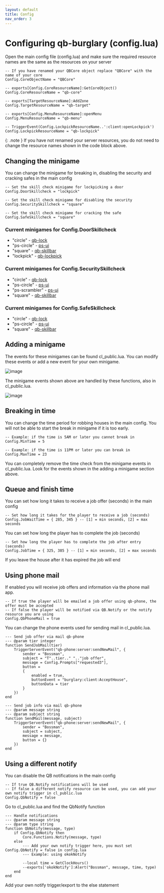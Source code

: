 ```yaml
---
layout: default
title: Config
nav_order: 3
---
```


# Configuring qb-burglary (config.lua)

Open the main config file (config.lua) and make sure the required resource names are the same as the resources on your server

```
-- If you have renamed your QBCore object replace "QBCore" with the name of your core
Config.CoreObjectName = "QBCore"

-- exports[Config.CoreResourceName]:GetCoreObject()
Config.CoreResourceName = "qb-core"

-- exports[TargetResourceName]:AddZone
Config.TargetResourceName = "qb-target"

-- exports[Config.MenuResourceName]:openMenu
Config.MenuResourceName = "qb-menu"

-- TriggerEvent(Config.LockpickResourceName..':client:openLockpick')
Config.LockpickResourceName = "qb-lockpick"
```

{: .note }
If you have not renamed your server resources, you do not need to change the resource names shown in the code block above.

## Changing the minigame

You can change the minigame for breaking in, disabling the security and cracking safes in the main config

```
-- Set the skill check minigame for lockpicking a door
Config.DoorSkillcheck = "lockpick"

-- Set the skill check minigame for disabling the security
Config.SecuritySkillcheck = "square"

-- Set the skill check minigame for cracking the safe
Config.SafeSkillcheck = "square"
```

### Current minigames for Config.DoorSkillcheck
- "circle" - [qb-lock](https://github.com/Nathan-FiveM/qb-lock)
- "ps-circle" - [ps-ui](https://github.com/Project-Sloth/ps-ui)
- "square" - [qb-skillbar](https://github.com/qbcore-framework/qb-skillbar)
- "lockpick" - [qb-lockpick](https://github.com/qbcore-framework/qb-lockpick)

### Current minigames for Config.SecuritySkillcheck
- "circle" - [qb-lock](https://github.com/Nathan-FiveM/qb-lock)
- "ps-circle" - [ps-ui](https://github.com/Project-Sloth/ps-ui)
- "ps-scrambler" - [ps-ui](https://github.com/Project-Sloth/ps-ui)
- "square" - [qb-skillbar](https://github.com/qbcore-framework/qb-skillbar)

### Current minigames for Config.SafeSkillcheck
- "circle" - [qb-lock](https://github.com/Nathan-FiveM/qb-lock)
- "ps-circle" - [ps-ui](https://github.com/Project-Sloth/ps-ui)
- "square" - [qb-skillbar](https://github.com/qbcore-framework/qb-skillbar)

## Adding a minigame

The events for these minigames can be found cl_public.lua. You can modify these events or add a new event for your own minigame.

![image](https://user-images.githubusercontent.com/123037761/213883117-18dff52b-6b01-4669-8166-c3e59cf83161.png)

The minigame events shown above are handled by these functions, also in cl_public.lua.

![image](https://user-images.githubusercontent.com/123037761/213883202-219972bd-1690-4a09-9c74-766907438ced.png)

## Breaking in time

You can change the time period for robbing houses in the main config. You will not be able to start the break in minigame if it is too early.

```
-- Example: if the time is 5AM or later you cannot break in
Config.MinTime = 5

-- Example: if the time is 11PM or later you can break in
Config.MaxTime = 23
```

You can completely remove the time check from the minigame events in cl_public.lua. Look for the events shown in the adding a minigame section above.

## Queue and finish time

You can set how long it takes to receive a job offer (seconds) in the main config

```
-- Set how long it takes for the player to receive a job (seconds)
Config.JobWaitTime = { 285, 345 } -- [1] = min seconds, [2] = max seconds
```

You can set how long the player has to complete the job (seconds)

```
-- Set how long the player has to complete the job after entry (seconds)
Config.JobTime = { 325, 385 } -- [1] = min seconds, [2] = max seconds

```

If you leave the house after it has expired the job will end

## Using phone mail

If enabled you will receive job offers and information via the phone mail app.

```
-- If true the player will be emailed a job offer using qb-phone, the offer must be accepted
-- If false the player will be notified via QB.Notify or the notify resource you are using
Config.QbPhoneMail = true
```

You can change the phone events used for sending mail in cl_public.lua.

```
--- Send job offer via mail qb-phone
--- @param tier integer
function SendJobMail(tier)
    TriggerServerEvent("qb-phone:server:sendNewMail", {
        sender = "Bossman",
        subject = "T"..tier.." ".."job offer",
        message = Config.Prompts["requested3"],
        button = 
        {                    
            enabled = true,
            buttonEvent = "burglary:client:AcceptHouse",
            buttonData = tier
        }
    })
end

--- Send job info via mail qb-phone
--- @param message string
--- @param subject string
function SendMail(message, subject)
    TriggerServerEvent("qb-phone:server:sendNewMail", {
        sender = "Bossman",
        subject = subject,
        message = message,
        button = {}
    })
end
```

## Using a different notify

You can disable the QB notifications in the main config

```
-- If true QB.Notify notifications will be used
-- If false a different notify resource can be used, you can add your own notify trigger in cl_public.lua
Config.QbNotify = false
```

Go to cl_public.lua and find the QbNotify function

```
--- Handle notifications
--- @param message string
--- @param type string
function QbNotify(message, type)
    if Config.QbNotify then
        Core.Functions.Notify(message, type)
    else
        --- Add your own notify trigger here, you must set Config.QbNotify = false in config.lua
        --- Example: using okokNotify

        --local time = GetClockHours()
        --exports['okokNotify']:Alert("Bossman", message, time, type)
    end
end
```

Add your own notify trigger/export to the else statement
